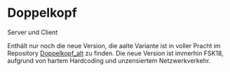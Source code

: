 # Doppelkopf
Server und Client

Enthält nur noch die neue Version, die aalte Variante ist in voller Pracht im Repository <a href="https://github.com/Yopiter/Doppelkopf_alt_karzinogen">Doppelkopf_alt</a> zu finden.
Die neue Version ist immerhin FSK18, aufgrund von hartem Hardcoding und unzensiertem Netzwerkverkehr.
